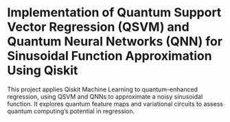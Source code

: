 # Implementation of Quantum Support Vector Regression (QSVM) and Quantum Neural Networks (QNN) for Sinusoidal Function Approximation Using Qiskit

This project applies Qiskit Machine Learning to quantum-enhanced regression, using QSVM and QNNs to approximate a noisy sinusoidal function. It explores quantum feature maps and variational circuits to assess quantum computing’s potential in regression.
